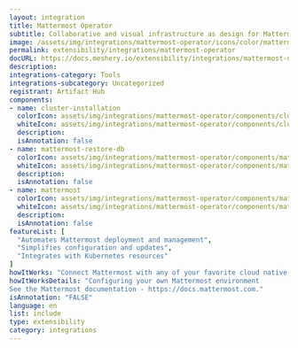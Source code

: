 ```yaml
---
layout: integration
title: Mattermost Operator
subtitle: Collaborative and visual infrastructure as design for Mattermost Operator
image: /assets/img/integrations/mattermost-operator/icons/color/mattermost-operator-color.svg
permalink: extensibility/integrations/mattermost-operator
docURL: https://docs.meshery.io/extensibility/integrations/mattermost-operator
description: 
integrations-category: Tools
integrations-subcategory: Uncategorized
registrant: Artifact Hub
components: 
- name: cluster-installation
  colorIcon: assets/img/integrations/mattermost-operator/components/cluster-installation/icons/color/cluster-installation-color.svg
  whiteIcon: assets/img/integrations/mattermost-operator/components/cluster-installation/icons/white/cluster-installation-white.svg
  description: 
  isAnnotation: false
- name: mattermost-restore-db
  colorIcon: assets/img/integrations/mattermost-operator/components/mattermost-restore-db/icons/color/mattermost-restore-db-color.svg
  whiteIcon: assets/img/integrations/mattermost-operator/components/mattermost-restore-db/icons/white/mattermost-restore-db-white.svg
  description: 
  isAnnotation: false
- name: mattermost
  colorIcon: assets/img/integrations/mattermost-operator/components/mattermost/icons/color/mattermost-color.svg
  whiteIcon: assets/img/integrations/mattermost-operator/components/mattermost/icons/white/mattermost-white.svg
  description: 
  isAnnotation: false
featureList: [
  "Automates Mattermost deployment and management",
  "Simplifies configuration and updates",
  "Integrates with Kubernetes resources"
]
howItWorks: "Connect Mattermost with any of your favorite cloud native apps in just a few clicks. Design, build, and automate anything for your work by integrating apps like Mattermost to create visual automated workflows. Choose from thousands of ready-made apps or use our no-code toolkit to connect to apps not yet in our library."
howItWorksDetails: "Configuring your own Mattermost environment
See the Mattermost documentation - https://docs.mattermost.com."
isAnnotation: "FALSE"
language: en
list: include
type: extensibility
category: integrations
---
```

